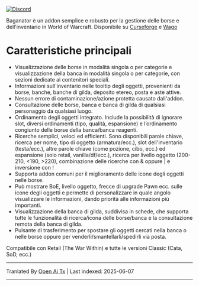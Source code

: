 [![Discord](https://shields.io/badge/discord-comment-lightblue?logo=discord&style=for-the-badge)](https://discord.gg/TtSN6DxSky)

Baganator è un addon semplice e robusto per la gestione delle borse e dell'inventario in World of Warcraft. Disponibile su [Curseforge](https://www.curseforge.com/wow/addons/baganator) e [Wago](https://addons.wago.io/addons/baganator/)

# Caratteristiche principali

*   Visualizzazione delle borse in modalità singola o per categorie e visualizzazione della banca in modalità singola o per categorie, con sezioni dedicate ai contenitori speciali.
*   Informazioni sull'inventario nelle tooltip degli oggetti, provenienti da borse, banche, banche di gilda, deposito etereo, posta e aste attive.
*   Nessun errore di contaminazione/azione protetta causato dall'addon.
*   Consultazione delle borse, banca e banca di gilda di qualsiasi personaggio da qualsiasi luogo.
*   Ordinamento degli oggetti integrato. Include la possibilità di ignorare slot, diversi ordinamenti (tipo, qualità, espansione) e l’ordinamento congiunto delle borse della banca/banca reagenti.
*   Ricerche semplici, veloci ed efficienti. Sono disponibili parole chiave, ricerca per nome, tipo di oggetto (armatura/ecc.), slot dell'inventario (testa/ecc.), altre parole chiave (come pozione, cibo, ecc.) ed espansione (solo retail, vanilla/df/ecc.), ricerca per livello oggetto (200-210, <190, >220), combinazione delle ricerche con & oppure | e inversione con !
*   Supporta addon comuni per il miglioramento delle icone degli oggetti nelle borse.
*   Può mostrare BoE, livello oggetto, frecce di upgrade Pawn ecc. sulle icone degli oggetti e permette di personalizzare in quale angolo visualizzare le informazioni, dando priorità alle informazioni più importanti.
*   Visualizzazione della banca di gilda, suddivisa in schede, che supporta tutte le funzionalità di ricerca/icona delle borse/banca e la consultazione remota della banca di gilda.
*   Pulsante di trasferimento per spostare gli oggetti cercati nella banca o nelle borse oppure per venderli/smantellarli/spedirli via posta.

Compatibile con Retail (The War Within) e tutte le versioni Classic (Cata, SoD, ecc.)

---

Tranlated By [Open Ai Tx](https://github.com/OpenAiTx/OpenAiTx) | Last indexed: 2025-06-07

---